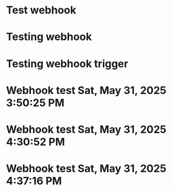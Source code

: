 # Test webhook
# Testing webhook
# Testing webhook trigger
# Webhook test Sat, May 31, 2025  3:50:25 PM
# Webhook test Sat, May 31, 2025  4:30:52 PM
# Webhook test Sat, May 31, 2025  4:37:16 PM
